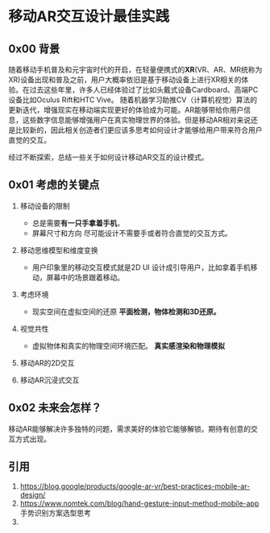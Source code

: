 # 移动AR交互设计最佳实践

## 0x00 背景
随着移动手机普及和元宇宙时代的开启，在轻量便携式的**XR**(VR、AR、MR统称为XR)设备出现和普及之前，用户大概率依旧是基于移动设备上进行XR相关的体验。在过去这些年里，许多人已经体验过了比如头戴式设备Cardboard、高端PC设备比如Oculus Rift和HTC Vive。 随着机器学习助推CV（计算机视觉）算法的更新迭代，增强现实在移动端实现更好的体验成为可能。AR能够带给你用户信息，这些数字信息能够增强用户在真实物理世界的体验。但是移动AR相对来说还是比较新的，因此相关创造者们更应该多思考如何设计才能够给用户带来符合用户直觉的交互。

经过不断探索，总结一些关于如何设计移动AR交互的设计模式。

## 0x01 考虑的关键点

1. 移动设备的限制
    * 总是需要**有一只手拿着手机**，
    * 屏幕尺寸和方向
尽可能设计不需要手或者符合直觉的交互方式。

2. 移动思维模型和维度变换
    * 用户印象里的移动交互模式就是2D UI
    设计成引导用户，比如拿着手机移动，屏幕中的场景跟着移动。

3. 考虑环境
    * 现实空间在虚拟空间的还原
    **平面检测，物体检测和3D还原。**
4. 视觉共性
    * 虚拟物体和真实的物理空间环境匹配。
    **真实感渲染和物理模拟**
5. 移动AR的2D交互

6. 移动AR沉浸式交互

## 0x02 未来会怎样？

移动AR能够解决许多独特的问题，需求美好的体验它能够解锁。期待有创意的交互方式出现。

## 引用

1. https://blog.google/products/google-ar-vr/best-practices-mobile-ar-design/ 
2. https://www.nomtek.com/blog/hand-gesture-input-method-mobile-app 手势识别方案选型思考
3. 